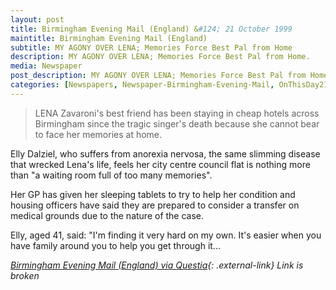 ```yaml
---
layout: post
title: Birmingham Evening Mail (England) &#124; 21 October 1999
maintitle: Birmingham Evening Mail (England)
subtitle: MY AGONY OVER LENA; Memories Force Best Pal from Home
description: MY AGONY OVER LENA; Memories Force Best Pal from Home.
media: Newspaper
post_description: MY AGONY OVER LENA; Memories Force Best Pal from Home.
categories: [Newspapers, Newspaper-Birmingham-Evening-Mail, OnThisDay21October]
---
```


> LENA Zavaroni's best friend has been staying in cheap hotels across Birmingham since the tragic singer's death because she cannot bear to face her memories at home.
>
Elly Dalziel, who suffers from anorexia nervosa, the same slimming disease that wrecked Lena's life, feels her city centre council flat is nothing more than "a waiting room full of too many memories".
>
Her GP has given her sleeping tablets to try to help her condition and housing officers have said they are prepared to consider a transfer on medical grounds due to the nature of the case.
>
Elly, aged 41, said: "I'm finding it very hard on my own. It's easier when you have family around you to help you get through it...

<cite>[Birmingham Evening Mail (England) via Questia](https://www.questia.com/article/1G1-60213960/my-agony-over-lena-memories-force-best-pal-from-home){: .external-link} Link is broken</cite>

